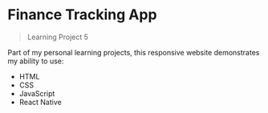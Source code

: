 # Finance Tracking App
> Learning Project 5

Part of my personal learning projects, this responsive website demonstrates my ability to use:
- HTML
- CSS
- JavaScript
- React Native
